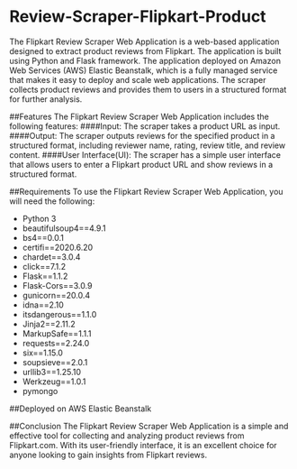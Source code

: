 # Review-Scraper-Flipkart-Product

The Flipkart Review Scraper Web Application is a web-based application designed to extract product reviews from Flipkart. The application is built using Python and Flask framework. The application deployed on Amazon Web Services (AWS) Elastic Beanstalk, which is a fully managed service that makes it easy to deploy and scale web applications.
The scraper collects product reviews and provides them to users in a structured format for further analysis.

##Features
The Flipkart Review Scraper Web Application includes the following features:
####Input: The scraper takes a product URL as input.
####Output: The scraper outputs reviews for the specified product in a structured format, including reviewer name, rating, review title, and review content.
####User Interface(UI): The scraper has a simple user interface that allows users to enter a Flipkart product URL and show reviews in a structured format.

##Requirements
To use the Flipkart Review Scraper Web Application, you will need the following:
* Python 3
* beautifulsoup4==4.9.1
* bs4==0.0.1
* certifi==2020.6.20
* chardet==3.0.4
* click==7.1.2
* Flask==1.1.2
* Flask-Cors==3.0.9
* gunicorn==20.0.4
* idna==2.10
* itsdangerous==1.1.0
* Jinja2==2.11.2
* MarkupSafe==1.1.1
* requests==2.24.0
* six==1.15.0
* soupsieve==2.0.1
* urllib3==1.25.10
* Werkzeug==1.0.1
* pymongo

##Deployed on AWS Elastic Beanstalk

##Conclusion
The Flipkart Review Scraper Web Application is a simple and effective tool for collecting and analyzing product reviews from Flipkart.com. With its user-friendly interface, it is an excellent choice for anyone looking to gain insights from Flipkart reviews.

